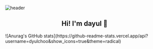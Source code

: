 ![header](https://capsule-render.vercel.app/api?type=Waving&color=auto)

<div align=center><h2>Hi! I'm dayul 👋</h2></div>
![Anurag's GitHub stats](https://github-readme-stats.vercel.app/api?username=dyulchoo&show_icons=true&theme=radical)
<!--
**dayul/dayul** is a ✨ _special_ ✨ repository because its `README.md` (this file) appears on your GitHub profile.

Here are some ideas to get you started:

- 🔭 I’m currently working on ...
- 🌱 I’m currently learning ...
- 👯 I’m looking to collaborate on ...
- 🤔 I’m looking for help with ...
- 💬 Ask me about ...
- 📫 How to reach me: ...
- 😄 Pronouns: ...
- ⚡ Fun fact: ...
-->
